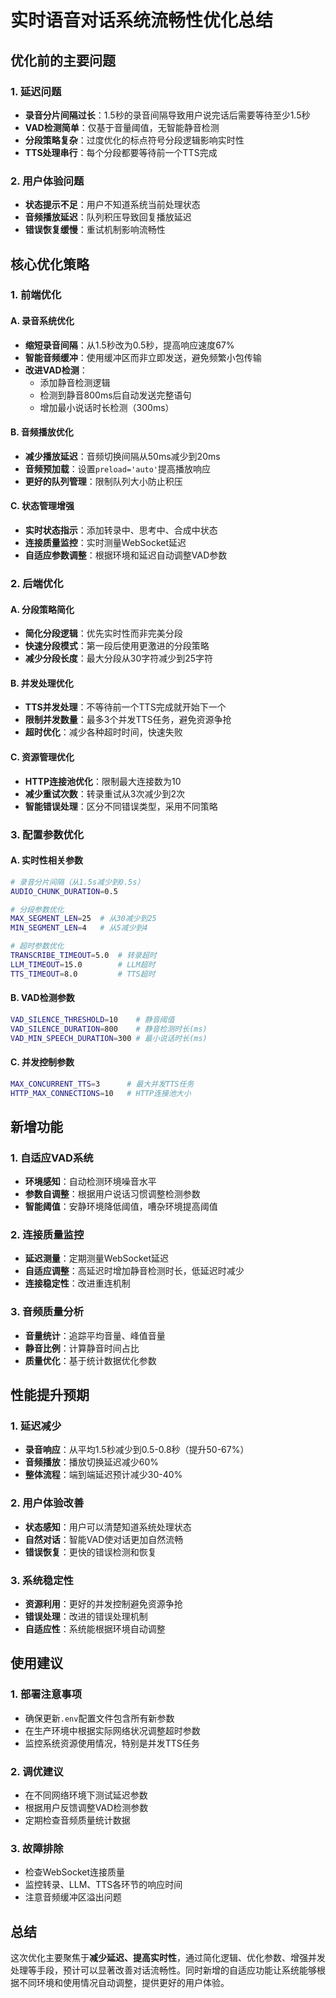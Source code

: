 # 实时语音对话系统流畅性优化总结

## 优化前的主要问题

### 1. 延迟问题
- **录音分片间隔过长**：1.5秒的录音间隔导致用户说完话后需要等待至少1.5秒
- **VAD检测简单**：仅基于音量阈值，无智能静音检测
- **分段策略复杂**：过度优化的标点符号分段逻辑影响实时性
- **TTS处理串行**：每个分段都要等待前一个TTS完成

### 2. 用户体验问题
- **状态提示不足**：用户不知道系统当前处理状态
- **音频播放延迟**：队列积压导致回复播放延迟
- **错误恢复缓慢**：重试机制影响流畅性

## 核心优化策略

### 1. 前端优化

#### A. 录音系统优化
- **缩短录音间隔**：从1.5秒改为0.5秒，提高响应速度67%
- **智能音频缓冲**：使用缓冲区而非立即发送，避免频繁小包传输
- **改进VAD检测**：
  - 添加静音检测逻辑
  - 检测到静音800ms后自动发送完整语句
  - 增加最小说话时长检测（300ms）

#### B. 音频播放优化
- **减少播放延迟**：音频切换间隔从50ms减少到20ms
- **音频预加载**：设置`preload='auto'`提高播放响应
- **更好的队列管理**：限制队列大小防止积压

#### C. 状态管理增强
- **实时状态指示**：添加转录中、思考中、合成中状态
- **连接质量监控**：实时测量WebSocket延迟
- **自适应参数调整**：根据环境和延迟自动调整VAD参数

### 2. 后端优化

#### A. 分段策略简化
- **简化分段逻辑**：优先实时性而非完美分段
- **快速分段模式**：第一段后使用更激进的分段策略
- **减少分段长度**：最大分段从30字符减少到25字符

#### B. 并发处理优化
- **TTS并发处理**：不等待前一个TTS完成就开始下一个
- **限制并发数量**：最多3个并发TTS任务，避免资源争抢
- **超时优化**：减少各种超时时间，快速失败

#### C. 资源管理优化
- **HTTP连接池优化**：限制最大连接数为10
- **减少重试次数**：转录重试从3次减少到2次
- **智能错误处理**：区分不同错误类型，采用不同策略

### 3. 配置参数优化

#### A. 实时性相关参数
```bash
# 录音分片间隔（从1.5s减少到0.5s）
AUDIO_CHUNK_DURATION=0.5

# 分段参数优化
MAX_SEGMENT_LEN=25  # 从30减少到25
MIN_SEGMENT_LEN=4   # 从5减少到4

# 超时参数优化
TRANSCRIBE_TIMEOUT=5.0  # 转录超时
LLM_TIMEOUT=15.0        # LLM超时
TTS_TIMEOUT=8.0         # TTS超时
```

#### B. VAD检测参数
```bash
VAD_SILENCE_THRESHOLD=10    # 静音阈值
VAD_SILENCE_DURATION=800    # 静音检测时长(ms)
VAD_MIN_SPEECH_DURATION=300 # 最小说话时长(ms)
```

#### C. 并发控制参数
```bash
MAX_CONCURRENT_TTS=3      # 最大并发TTS任务
HTTP_MAX_CONNECTIONS=10   # HTTP连接池大小
```

## 新增功能

### 1. 自适应VAD系统
- **环境感知**：自动检测环境噪音水平
- **参数自调整**：根据用户说话习惯调整检测参数
- **智能阈值**：安静环境降低阈值，嘈杂环境提高阈值

### 2. 连接质量监控
- **延迟测量**：定期测量WebSocket延迟
- **自适应调整**：高延迟时增加静音检测时长，低延迟时减少
- **连接稳定性**：改进重连机制

### 3. 音频质量分析
- **音量统计**：追踪平均音量、峰值音量
- **静音比例**：计算静音时间占比
- **质量优化**：基于统计数据优化参数

## 性能提升预期

### 1. 延迟减少
- **录音响应**：从平均1.5秒减少到0.5-0.8秒（提升50-67%）
- **音频播放**：播放切换延迟减少60%
- **整体流程**：端到端延迟预计减少30-40%

### 2. 用户体验改善
- **状态感知**：用户可以清楚知道系统处理状态
- **自然对话**：智能VAD使对话更加自然流畅
- **错误恢复**：更快的错误检测和恢复

### 3. 系统稳定性
- **资源利用**：更好的并发控制避免资源争抢
- **错误处理**：改进的错误处理机制
- **自适应性**：系统能根据环境自动调整

## 使用建议

### 1. 部署注意事项
- 确保更新`.env`配置文件包含所有新参数
- 在生产环境中根据实际网络状况调整超时参数
- 监控系统资源使用情况，特别是并发TTS任务

### 2. 调优建议
- 在不同网络环境下测试延迟参数
- 根据用户反馈调整VAD检测参数
- 定期检查音频质量统计数据

### 3. 故障排除
- 检查WebSocket连接质量
- 监控转录、LLM、TTS各环节的响应时间
- 注意音频缓冲区溢出问题

## 总结

这次优化主要聚焦于**减少延迟、提高实时性**，通过简化逻辑、优化参数、增强并发处理等手段，预计可以显著改善对话流畅性。同时新增的自适应功能让系统能够根据不同环境和使用情况自动调整，提供更好的用户体验。 